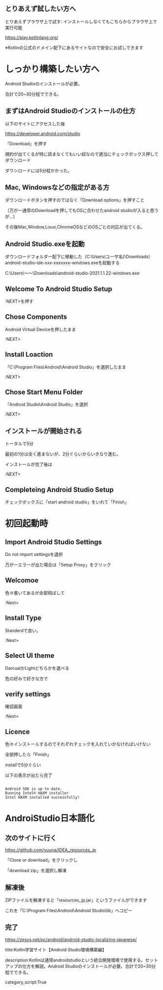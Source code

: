 
## とりあえず試したい方へ

とりあえずブラウザ上で試す: インストールしなくてもこちらからブラウザ上で実行可能

https://play.kotlinlang.org/

※Kotlinの公式のドメイン配下にあるサイトなので安全にお試しできます




# しっかり構築したい方へ

Android Studioのインストールが必要。

合計で20~30分程でできる。




## まずはAndroid Studioのインストールの仕方

以下のサイトにアクセスした後

https://developer.android.com/studio

「Download」を押す

規約が出てくるが特に読まなくてもいい奴なので適当にチェックボックス押してダウンロード

ダウンロードには5分程かかった。


## Mac, Windowsなどの指定がある方

ダウンロードボタンを押すのではなく「Download options」を押すこと

（万が一通常のDownloadを押してもOSに合わせたandroid studioが入ると思うが...)

その後Mac,Window,Lixux,ChromeOSなどのOSごとの対応が出てくる。


## Android Studio.exeを起動

ダウンロードフォルダー配下に移動した（C:\Users\(ユーザ名)\Downloads）
android-studio-ide-xxx-xxxxxxx-windows.exeを起動する

C:\Users\～～\Downloads\android-studio-2021.1.1.22-windows.exe


## Welcome To Android Studio Setup

:NEXT>を押す

## Chose Components

Android Virtual Deviceを押したまま

:NEXT>

## Install Loaction

「C:\Program Files\Android\Android Studio」を選択したまま

:NEXT>

## Chose Start Menu Folder

「Android Studio\Android Studio」を選択

:NEXT>

## インストールが開始される

トータルで5分

最初の1分は全く進まないが、2分ぐらいからいきなり進む。

インストールが完了後は

:NEXT>


## Completeing Android Studio Setup

チェックボックスに「start android studio」をいれて「Finish」




# 初回起動時


## Import Android Studio Settings

Do not import settingsを選択

万が一エラーが出た場合は「Setup Proxy」をクリック


## Welcomoe

色々書いてあるが全部飛ばして

:Next>


## Install Type

Standerdで良い。

:Next>

## Select UI theme

DarcualかLightどちらかを選べる

色の好みで好きな方で


## verify settings

確認画面

:Next>

## Licence

色々インストールするのでそれぞれチェックを入れていかなければいけない

全部押したら「Finish」

installで5分ぐらい

以下の表示が出たら完了

<pre><code>
Android SDK is up to date.
Running Intel® HAXM installer
Intel HAXM installed successfully!
</code></pre>




# AndroiStudio日本語化 

## 次のサイトに行く

https://github.com/yuuna/IDEA_resources_jp


「Clone or download」をクリックし

「download zip」を選択し解凍

## 解凍後

ZIPファイルを解凍すると「resources_jp.jar」というファイルができます

これを「C:\Program Files\Android\Android Studio\lib」へコピー

## 完了


https://zesys.net/pc/android/android-studio-localizing-japanese/ 






title:Kotlin学習サイト【Android Studio環境構築編】

description:Kotlinは通常androidstudioという統合開発環境で使用する。セットアップの仕方を解説。Android Studioのインストールが必要。合計で20~30分程でできる。


category_script:True


